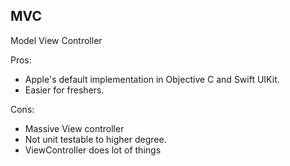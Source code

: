 
## MVC

Model View Controller

Pros:
- Apple's default implementation in Objective C and Swift UIKit.
- Easier for freshers.

Cons:
- Massive View controller
- Not unit testable to higher degree.
- ViewController does lot of things
